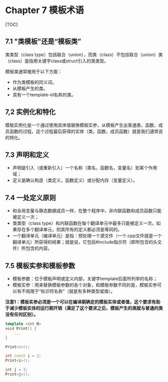 # Chapter 7 模板术语

[TOC]



## 7.1 "类模板"还是“模板类”

类类型（class type）包括联合（union），而类（class）不包括联合（union）类（class）是指用关键字class或struct引入的类类型。

模板类通常被用于以下方面：

- 作为类模板的同义词。
- 从模板产生的类。
- 具有一个template-id名称的类。



## 7,2 实例化和特化

模板实例化是一个通过使用具体值替换模板实参，从模板产生出普通类，函数，成员函数的过程。这个过程最后获得的实体（类，函数，成员函数）就是我们通常说的特化。



## 7.3 声明和定义

- 声明是引入（或重新引入）一个名称（类名，函数名，变量名）到某个作用域；
- 定义是确认构造（类定义，函数定义）或分配内存（变量定义）。



## 7.4 一处定义原则

- 和全局变量与静态数据成员一样，在整个程序中，非内联函数和成员函数只能被定义一次；
- 类类型（class type）和内联函数在每个翻译单元中最多只能被定义一次，如果存在多个翻译单元，则其所有的定义都必须是等同的。
- 一个翻译单元（编译单元）是指：预处理一个源文件（一个.cpp文件就是一个翻译单元）所获得的结果；就是说，它包括#include指示符（即所包含的头文件）所包含的内容。



## 7.5 模板实参和模板参数

- 模板参数：位于模板声明或定义内部，关键字template后面所列举的名称；
- 模板实参：用来替换模板参数的各个对象，和模板参数不同的是，模板实参可以有不局限于“标识符名称”（就是有多种类型或值）。

**注意1：模板实参必须是一个可以在编译期确定的模板实体或者值，这个要求有助于减少模板实体的运行期开销（满足了这个要求之后，模板产生的类就与普通的类没有任何区别）。**

```c++
template <int N>
void Print() {
    ...
}

Print<1>();

int const i = 2;
Print<i>();

int j = 3;
Print<j>();
```
